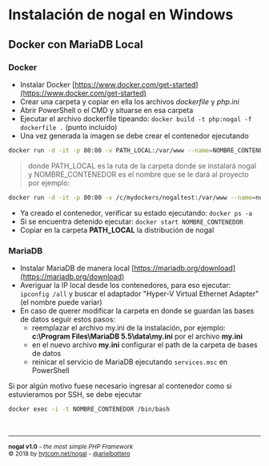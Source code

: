 # Instalación de nogal en Windows
## Docker con MariaDB Local

### Docker
- Instalar Docker [https://www.docker.com/get-started](https://www.docker.com/get-started)
- Crear una carpeta y copiar en ella los archivos *dockerfile* y *php.ini*
- Abrir PowerShell o el CMD y situarse en esa carpeta
- Ejecutar el archivo dockerfile tipeando: ```docker build -t php:nogal -f dockerfile .``` (punto incluído)
- Una vez generada la imagen se debe crear el contenedor ejecutando
```bash
docker run -d -it -p 80:80 -v PATH_LOCAL:/var/www --name=NOMBRE_CONTENEDOR php:nogal
```
> donde PATH_LOCAL es la ruta de la carpeta donde se instalará nogal
> y NOMBRE_CONTENEDOR es el nombre que se le dará al proyecto
> por ejemplo:
```bash
docker run -d -it -p 80:80 -v /c/mydockers/nogaltest:/var/www --name=nogaltest php:nogal
```
- Ya creado el contenedor, verificar su estado ejecutando: ```docker ps -a```
- Si se encuentra detenido ejecutar: ```docker start NOMBRE_CONTENEDOR```
- Copiar en la carpeta **PATH_LOCAL** la distribución de nogal

### MariaDB
- Instalar MariaDB de manera local [https://mariadb.org/download](https://mariadb.org/download)
- Averiguar la IP local desde los contenedores, para eso ejecutar: ```ipconfig /all``` y buscar el adaptador "Hyper-V Virtual Ethernet Adapter" (el nombre puede variar)
- En caso de querer modificar la carpeta en donde se guardan las bases de datos seguir estos pasos:
	- reemplazar el archivo my.ini de la instalación, por ejemplo: **c:\Program Files\MariaDB 5.5\data\my.ini** por el archivo **my.ini**
	- en el nuevo archivo **my.ini** configurar el path de la carpeta de bases de datos
	- reinicar el servicio de MariaDB ejecutando ```services.msc``` en PowerShell

Si por algún motivo fuese necesario ingresar al contenedor como si estuvieramos por SSH, se debe ejecutar
```bash
docker exec -i -t NOMBRE_CONTENEDOR /bin/bash
```

&nbsp;
___
<sub><b>nogal v1.0</b> - <em>the most simple PHP Framework</em></sub><br />
<sup>&copy; 2018 by <a href="http://hytcom.net/nogal">hytcom.net/nogal</a> - <a href="https://github.com/arielbottero">@arielbottero</a></sup><br />